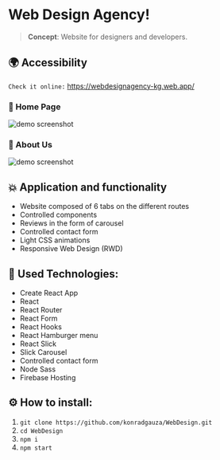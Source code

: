# Web Design Agency!

> **Concept**: Website for designers and developers. 





## 🌍 Accessibility


```Check it online:``` https://webdesignagency-kg.web.app/


### 🔮 Home Page
![demo screenshot](./src/assets/readMe/home.png)
### 🥺 About Us
![demo screenshot](./src/assets/readMe/aboutUs.png)


## 💥 Application and functionality

* Website composed of 6 tabs on the different routes
* Controlled components
* Reviews in the form of carousel
* Controlled contact form
* Light CSS animations
* Responsive Web Design (RWD)

## 📓 Used Technologies:

- Create React App
- React
- React Router
- React Form
- React Hooks
- React Hamburger menu
- React Slick
- Slick Carousel
- Controlled contact form
- Node Sass
- Firebase Hosting


## ⚙️ How to install:
1. ``` git clone https://github.com/konradgauza/WebDesign.git ```
2. ``` cd WebDesign ```
3. ``` npm i ```
4. ``` npm start ```